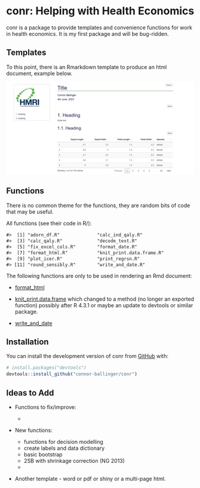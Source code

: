 
<!-- README.md is generated from README.Rmd. Please edit that file -->

# conr: Helping with Health Economics

<!-- badges: start -->
<!-- badges: end -->

conr is a package to provide templates and convenience functions for
work in health economics. It is my first package and will be bug-ridden.

## Templates

To this point, there is an Rmarkdown template to produce an html
document, example below.

![](./drafts/template_example_pic.PNG)

## Functions

There is no common theme for the functions, they are random bits of code
that may be useful.

All functions (see their code in R/):

    #>  [1] "adorn_df.R"              "calc_ind_qaly.R"        
    #>  [3] "calc_qaly.R"             "decode_text.R"          
    #>  [5] "fix_excel_cols.R"        "format_date.R"          
    #>  [7] "format_html.R"           "knit_print.data.frame.R"
    #>  [9] "plot_icer.R"             "print_regrsn.R"         
    #> [11] "round_sensibly.R"        "write_and_date.R"

The following functions are only to be used in rendering an Rmd
document:

- [format_html](./R/format_html.R)

- [knit_print.data.frame](./R/knit_print.data.frame.R) which changed to
  a method (no longer an exported function) possibly after R 4.3.1 or
  maybe an update to devtools or similar package.

- [write_and_date](./R/write_and_date.R)

## Installation

You can install the development version of conr from
[GitHub](https://github.com/) with:

``` r
# install.packages("devtools")
devtools::install_github("connor-ballinger/conr")
```

## Ideas to Add

- Functions to fix/improve:

  - 

- New functions:

  - functions for decision modelling
  - create labels and data dictionary
  - basic bootstrap
  - 2SB with shrinkage correction (NG 2013)
  - 

- Another template - word or pdf or shiny or a multi-page html.
